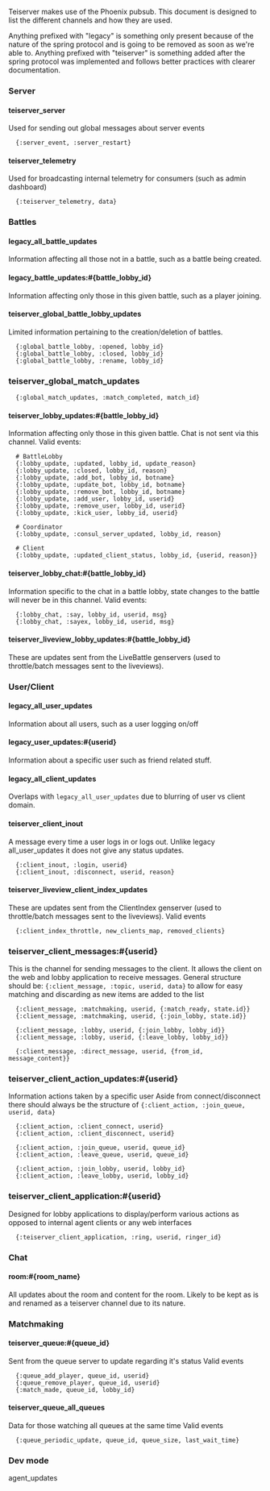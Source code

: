 Teiserver makes use of the Phoenix pubsub. This document is designed to list the different channels and how they are used.

Anything prefixed with "legacy" is something only present because of the nature of the spring protocol and is going to be removed as soon as we're able to.
Anything prefixed with "teiserver" is something added after the spring protocol was implemented and follows better practices with clearer documentation.

### Server
#### teiserver_server
Used for sending out global messages about server events
```
  {:server_event, :server_restart}
```

#### teiserver_telemetry
Used for broadcasting internal telemetry for consumers (such as admin dashboard)
```
  {:teiserver_telemetry, data}
```

### Battles
#### legacy_all_battle_updates
Information affecting all those not in a battle, such as a battle being created.

#### legacy_battle_updates:#{battle_lobby_id}
Information affecting only those in this given battle, such as a player joining.

#### teiserver_global_battle_lobby_updates
Limited information pertaining to the creation/deletion of battles.
```
  {:global_battle_lobby, :opened, lobby_id}
  {:global_battle_lobby, :closed, lobby_id}
  {:global_battle_lobby, :rename, lobby_id}
```

### teiserver_global_match_updates

```
  {:global_match_updates, :match_completed, match_id}
```

#### teiserver_lobby_updates:#{battle_lobby_id}
Information affecting only those in this given battle. Chat is not sent via this channel.
Valid events:
```
  # BattleLobby
  {:lobby_update, :updated, lobby_id, update_reason}
  {:lobby_update, :closed, lobby_id, reason}
  {:lobby_update, :add_bot, lobby_id, botname}
  {:lobby_update, :update_bot, lobby_id, botname}
  {:lobby_update, :remove_bot, lobby_id, botname}
  {:lobby_update, :add_user, lobby_id, userid}
  {:lobby_update, :remove_user, lobby_id, userid}
  {:lobby_update, :kick_user, lobby_id, userid}

  # Coordinator
  {:lobby_update, :consul_server_updated, lobby_id, reason}

  # Client
  {:lobby_update, :updated_client_status, lobby_id, {userid, reason}}
```

#### teiserver_lobby_chat:#{battle_lobby_id}
Information specific to the chat in a battle lobby, state changes to the battle will never be in this channel.
Valid events:
```
  {:lobby_chat, :say, lobby_id, userid, msg}
  {:lobby_chat, :sayex, lobby_id, userid, msg}
```

#### teiserver_liveview_lobby_updates:#{battle_lobby_id}
These are updates sent from the LiveBattle genservers (used to throttle/batch messages sent to the liveviews).

### User/Client
#### legacy_all_user_updates
Information about all users, such as a user logging on/off

#### legacy_user_updates:#{userid}
Information about a specific user such as friend related stuff.

#### legacy_all_client_updates
Overlaps with `legacy_all_user_updates` due to blurring of user vs client domain.

#### teiserver_client_inout
A message every time a user logs in or logs out. Unlike legacy all_user_updates it does not give any status updates.
```
  {:client_inout, :login, userid}
  {:client_inout, :disconnect, userid, reason}
```

#### teiserver_liveview_client_index_updates
These are updates sent from the ClientIndex genserver (used to throttle/batch messages sent to the liveviews).
Valid events
```
  {:client_index_throttle, new_clients_map, removed_clients}
```

### teiserver_client_messages:#{userid}
This is the channel for sending messages to the client. It allows the client on the web and lobby application to receive messages.
General structure should be: `{:client_message, :topic, userid, data}` to allow for easy matching and discarding as new items are added to the list
```
  {:client_message, :matchmaking, userid, {:match_ready, state.id}}
  {:client_message, :matchmaking, userid, {:join_lobby, state.id}}

  {:client_message, :lobby, userid, {:join_lobby, lobby_id}}
  {:client_message, :lobby, userid, {:leave_lobby, lobby_id}}
  
  {:client_message, :direct_message, userid, {from_id, message_content}}
```

### teiserver_client_action_updates:#{userid}
Information actions taken by a specific user
Aside from connect/disconnect there should always be the structure of `{:client_action, :join_queue, userid, data}`
```
  {:client_action, :client_connect, userid}
  {:client_action, :client_disconnect, userid}

  {:client_action, :join_queue, userid, queue_id}
  {:client_action, :leave_queue, userid, queue_id}

  {:client_action, :join_lobby, userid, lobby_id}
  {:client_action, :leave_lobby, userid, lobby_id}
```

### teiserver_client_application:#{userid}
Designed for lobby applications to display/perform various actions as opposed to internal agent clients or any web interfaces
```
  {:teiserver_client_application, :ring, userid, ringer_id}
```


### Chat
#### room:#{room_name}
All updates about the room and content for the room. Likely to be kept as is and renamed as a teiserver channel due to its nature.

### Matchmaking
#### teiserver_queue:#{queue_id}
Sent from the queue server to update regarding it's status
Valid events
```
  {:queue_add_player, queue_id, userid}
  {:queue_remove_player, queue_id, userid}
  {:match_made, queue_id, lobby_id}
```

#### teiserver_queue_all_queues
Data for those watching all queues at the same time
Valid events
```
  {:queue_periodic_update, queue_id, queue_size, last_wait_time}
```


### Dev mode
agent_updates